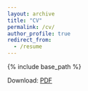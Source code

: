 ```yaml
---
layout: archive
title: "CV"
permalink: /cv/
author_profile: true
redirect_from:
  - /resume
---
```


{% include base_path %}

Download: [PDF](https://silviopetriconi.github.io/files/cv-long.pdf)

